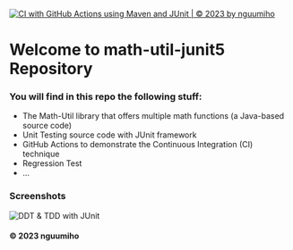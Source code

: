 [![CI with GitHub Actions using Maven and JUnit | © 2023 by nguumiho](https://github.com/nguumiho/math-util-junit5/actions/workflows/ci-maven.yml/badge.svg)](https://github.com/nguumiho/math-util-junit5/actions/workflows/ci-maven.yml)

# Welcome to math-util-junit5 Repository
### You will find in this repo the following stuff:
* The Math-Util library that offers multiple math functions (a Java-based source code)
* Unit Testing source code with JUnit framework
* GitHub Actions to demonstrate the Continuous Integration (CI) technique
* Regression Test
* ...

### Screenshots
![DDT & TDD with JUnit](https://github.com/nguumiho/math-util-junit5/blob/main/images/DDT%20with%20JUnit.png)

#### © 2023 nguumiho